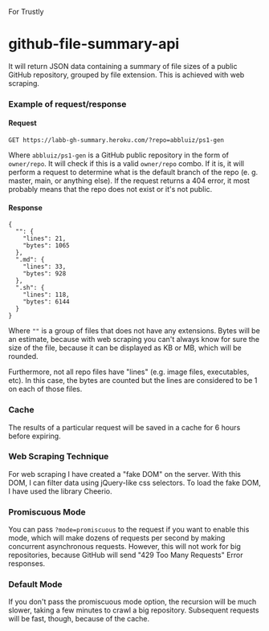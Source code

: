 For Trustly

# github-file-summary-api

It will return JSON data containing a summary of file sizes of a public GitHub repository, grouped by file extension. This is achieved with web scraping.

### Example of request/response

#### Request
```
GET https://labb-gh-summary.heroku.com/?repo=abbluiz/ps1-gen
```
Where `abbluiz/ps1-gen` is a GitHub public repository in the form of `owner/repo`. It will check if this is a valid `owner/repo` combo. If it is, it will perform a request to determine what is the default branch of the repo (e. g. master, main, or anything else). If the request returns a 404 error, it most probably means that the repo does not exist or it's not public.

#### Response
```
{
  "": {
    "lines": 21,
    "bytes": 1065
  },
  ".md": {
    "lines": 33,
    "bytes": 928
  },
  ".sh": {
    "lines": 118,
    "bytes": 6144
  }
}
```

Where `""` is a group of files that does not have any extensions. Bytes will be an estimate, because with web scraping you can't always know for sure the size of the file, because it can be displayed as KB or MB, which will be rounded.

Furthermore, not all repo files have "lines" (e.g. image files, executables, etc). In this case, the bytes are counted but the lines are considered to be 1 on each of those files.

### Cache

The results of a particular request will be saved in a cache for 6 hours before expiring.

### Web Scraping Technique

For web scraping I have created a "fake DOM" on the server. With this DOM, I can filter data using jQuery-like css selectors. To load the fake DOM, I have used the library Cheerio.

### Promiscuous Mode

You can pass `?mode=promiscuous` to the request if you want to enable this mode, which will make dozens of requests per second by making concurrent asynchronous requests. However, this will not work for big repositories, because GitHub will send "429 Too Many Requests" Error responses. 

### Default Mode

If you don't pass the promiscuous mode option, the recursion will be much slower, taking a few minutes to crawl a big repository. Subsequent requests will be fast, though, because of the cache.
